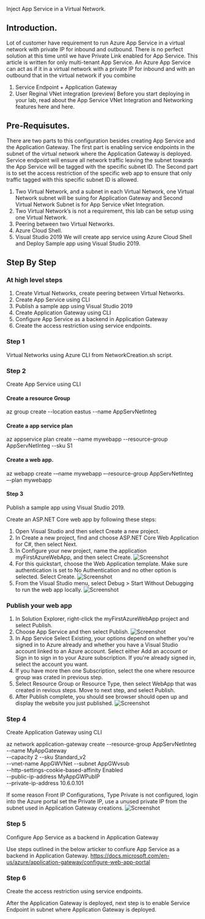 Inject App Service in a Virtual Network.

## Introduction.
Lot of customer have requirement to run Azure App Service in a virtual network with private IP for inbound and outbound. There is no perfect solution at this time until we have Private Link enabled for App Service. 
This article is written for only multi-tenant App Service.
An Azure App Service can act as if it in a virtual network with a private IP for inbound and with an outbound that in the virtual network if you combine
1)	Service Endpoint + Application Gateway
2)	User Reginal VNet integration (preview)
Before you start deploying in your lab, read about the App Service VNet Integration and Networking features here and here.
## Pre-Requisutes.
There are two parts to this configuration besides creating App Service and the Application Gateway. The first part is enabling service endpoints in the subnet of the virtual network where the Application Gateway is deployed. Service endpoint will ensure all network traffic leaving the subnet towards the App Service will be tagged with the specific subnet ID. The Second part is to set the access restriction of the specific web app to ensure that only traffic tagged with this specific subnet ID is allowed. 

1)	Two Virtual Network, and a subnet in each Virtual Network, one Virtual Network subnet will be suing for Application Gateway and Second Virtual Network Subnet is for App Service vNet Integration. 
2)	Two Virtual Network’s is not a requirement, this lab can be setup using one Virtual Network.
3)	Peering between two Virtual Networks.
4)	Azure Cloud Shell. 
5)	Visual Studio 2019
We will create app service using Azure Cloud Shell and Deploy Sample app using Visual Studio 2019.

## Step By Step

### At high level steps
1)  Create Virtual Networks, create peering between Virtual Networks.
2)  Create App Service using CLI
3)  Publish a sample app using Visual Studio 2019
4)  Create Application Gateway using CLI
5)  Configure App Service as a backend in Application Gateway
6)  Create the access restriction using service endpoints.

### Step 1
Virtual Networks using Azure CLI from NetworkCreation.sh script.

### Step 2
Create App Service using CLI

#### Create a resource Group
az group create --location eastus --name AppServNetInteg

#### Create a app service plan
az appservice plan create --name mywebapp --resource-group AppServNetInteg --sku S1 

#### Create a web app.
az webapp create -–name mywebapp –-resource-group AppServNetInteg –-plan mywebapp

#### Step 3
Publish a sample app using Visual Studio 2019.

Create an ASP.NET Core web app by following these steps:
1.	Open Visual Studio and then select Create a new project.
2.	In Create a new project, find and choose ASP.NET Core Web Application for C#, then select Next.
3.	In Configure your new project, name the application myFirstAzureWebApp, and then select Create.
![Screenshot](vs1.png)
4.  For this quickstart, choose the Web Application template. Make sure authentication is set to No Authentication and no other option is selected. Select Create.
![Screenshot](vs2.png)
5.  From the Visual Studio menu, select Debug > Start Without Debugging to run the web app locally.
![Screenshot](vs3.png)
### Publish your web app
1.  In Solution Explorer, right-click the myFirstAzureWebApp project and select Publish.
2.  Choose App Service and then select Publish.
![Screenshot](vs4.png)
3.  In App Service Select Existing, your options depend on whether you're signed in to Azure already and whether you have a Visual Studio account linked to an Azure account. Select either Add an account or Sign in to sign in to your Azure subscription. If you're already signed in, select the account you want.
4.  If you have more then one Subscription, select the one where resource group was crated in previous step.
5.  Select Resource Group or Resource Type, then select WebApp that was created in revious steps. Move to next step, and select Publish.
6.  After Publish complete, you should see browser should open up and display the website you just published.
![Screenshot](vs5.png)

### Step 4
Create Application Gateway using CLI

az network application-gateway create --resource-group AppServNetInteg --name MyAppGateway \
--capacity 2 --sku Standard_v2 \
    --vnet-name AppGWVNet --subnet AppGWvsub \
	--http-settings-cookie-based-affinity Enabled \
    --public-ip-address MyAppGWPubIP \
    --private-ip-address 10.6.0.101

If some reason Front IP Configurations, Type Private is not configured, login into the Azure portal set the Private IP, use a unused private IP from the subnet used in Application Gateway creations.
![Screenshot](vs6.png)


### Step 5
Configure App Service as a backend in Application Gateway

Use steps outlined in the below articker to confiure App Service as a backend in Application Gateway.
https://docs.microsoft.com/en-us/azure/application-gateway/configure-web-app-portal

### Step 6
Create the access restriction using service endpoints.




After the Application Gateway is deployed, next step is to enable Service Endpoint in subnet where Application Gateway is deployed. 











